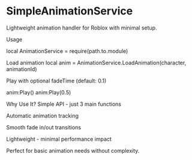# SimpleAnimationService
Lightweight animation handler for Roblox with minimal setup.

Usage

local AnimationService = require(path.to.module)

Load animation
local anim = AnimationService.LoadAnimation(character, animationId)

Play with optional fadeTime (default: 0.1)

anim:Play() 
anim:Play(0.5)

Why Use It?
Simple API - just 3 main functions

Automatic animation tracking

Smooth fade in/out transitions

Lightweight - minimal performance impact

Perfect for basic animation needs without complexity.
